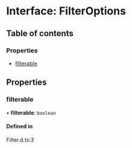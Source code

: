 # Interface: FilterOptions

## Table of contents

### Properties

- [filterable](FilterOptions.md#filterable)

## Properties

### filterable

• **filterable**: `boolean`

#### Defined in

Filter.d.ts:3
